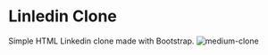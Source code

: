 # Linledin Clone
Simple HTML Linkedin clone made with Bootstrap.
![medium-clone](gif/Linkedin%20Clone.gif)
